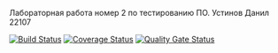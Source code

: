 Лабораторная работа номер 2 по тестированию ПО. Устинов Данил 22107


[![Build Status](https://travis-ci.com/DanilUst/laba2.svg?branch=main)](https://travis-ci.com/DanilUst/laba2)
[![Coverage Status](https://coveralls.io/repos/github/DanilUst/laba2/badge.svg?branch=main)](https://coveralls.io/github/DanilUst/laba2?branch=main)
[![Quality Gate Status](https://sonarcloud.io/api/project_badges/measure?project=DanilUst_laba2&metric=alert_status)](https://sonarcloud.io/dashboard?id=DanilUst_laba2)
